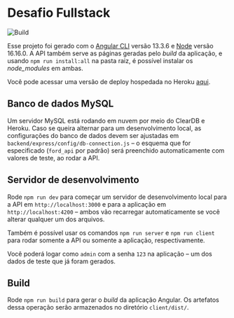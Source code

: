 # Desafio Fullstack

![Build](https://github.com/tiageta/desafio-fullstack/actions/workflows/build.yml/badge.svg)

Esse projeto foi gerado com o [Angular CLI](https://github.com/angular/angular-cli) versão 13.3.6 e [Node](https://nodejs.org) versão 16.16.0. A API também serve as páginas geradas pelo _build_ da aplicação, e usando `npm run install:all` na pasta raiz, é possível instalar os _node_modules_ em ambas.

Você pode acessar uma versão de deploy hospedada no Heroku [aqui](https://ford-desafio-tiagolima.herokuapp.com).

## Banco de dados MySQL

Um servidor MySQL está rodando em nuvem por meio do ClearDB e Heroku. Caso se queira alternar para um desenvolvimento local, as configurações do banco de dados devem ser ajustadas em `backend/express/config/db-connection.js` – o esquema que for especificado (`ford_api` por padrão) será preenchido automaticamente com valores de teste, ao rodar a API.

## Servidor de desenvolvimento

Rode `npm run dev` para começar um servidor de desenvolvimento local para a API em `http://localhost:3000` e para a aplicação em `http://localhost:4200` – ambos vão recarregar automaticamente se você alterar qualquer um dos arquivos.

Também é possível usar os comandos `npm run server` e `npm run client` para rodar somente a API ou somente a aplicação, respectivamente.

Você poderá logar como `admin` com a senha `123` na aplicação – um dos dados de teste que já foram gerados.

## Build

Rode `npm run build` para gerar o _build_ da aplicação Angular. Os artefatos dessa operação serão armazenados no diretório `client/dist/`.
